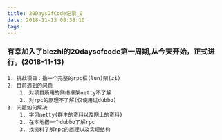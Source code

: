 ```yaml
---
title: 20DaysOfCode记录_0
date: 2018-11-13 08:38:10
tags:
---
```



### 有幸加入了biezhi的20daysofcode第一周期,从今天开始，正式进行。(2018-11-13)
    1. 挑战项目：撸一个完整的rpc框(lun)架(zi)
    2. 目前遇到的问题
        1. 对项目所用的网络框架netty不了解
        2. 对rpc的原理不了解(仅使用过dubbo)
    3. 问题如何解决
        1. 学习netty(群主的资料以及网上的资料)
        2. 在本地搭一个dubbo了解rpc
        3. 找资料了解rpc的原理以及实现结构

